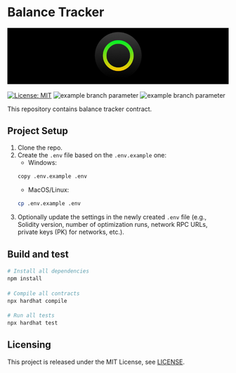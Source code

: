 # Balance Tracker

<p align="center">
  <img src="./docs/media/brlc-cover.png">
</p>

[![License: MIT](https://img.shields.io/badge/License-MIT-yellow.svg)](https://opensource.org/licenses/MIT)
![example branch parameter](https://github.com/cloudwalk/brlc-balance-tracker/actions/workflows/build.yml/badge.svg?branch=main)
![example branch parameter](https://github.com/cloudwalk/brlc-balance-tracker/actions/workflows/test.yml/badge.svg?branch=main)

This repository contains balance tracker contract.

## Project Setup
1. Clone the repo.
2. Create the `.env` file based on the `.env.example` one:
   * Windows:
    ```sh
    copy .env.example .env
    ```
   * MacOS/Linux:
    ```sh
    cp .env.example .env
    ```
3. Optionally update the settings in the newly created `.env` file (e.g., Solidity version, number of optimization runs, network RPC URLs, private keys (PK) for networks, etc.).

## Build and test

```sh
# Install all dependencies
npm install

# Compile all contracts
npx hardhat compile

# Run all tests
npx hardhat test
```

## Licensing

This project is released under the MIT License, see [LICENSE](./LICENSE).
